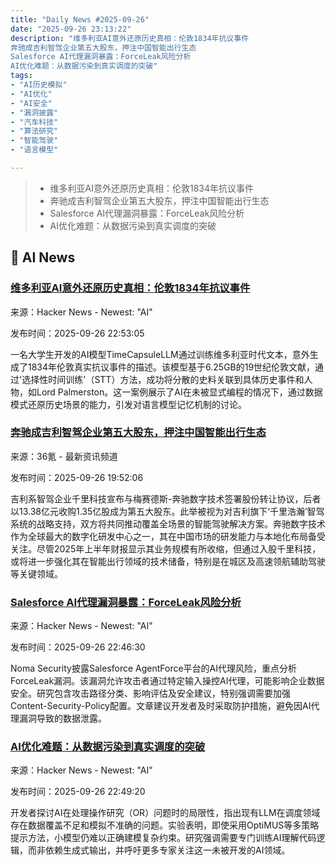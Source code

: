 ```yaml
---
title: "Daily News #2025-09-26"
date: "2025-09-26 23:13:22"
description: "维多利亚AI意外还原历史真相：伦敦1834年抗议事件
奔驰成吉利智驾企业第五大股东，押注中国智能出行生态
Salesforce AI代理漏洞暴露：ForceLeak风险分析
AI优化难题：从数据污染到真实调度的突破"
tags: 
- "AI历史模拟"
- "AI优化"
- "AI安全"
- "漏洞披露"
- "汽车科技"
- "算法研究"
- "智能驾驶"
- "语言模型"

---
```


> - 维多利亚AI意外还原历史真相：伦敦1834年抗议事件
> - 奔驰成吉利智驾企业第五大股东，押注中国智能出行生态
> - Salesforce AI代理漏洞暴露：ForceLeak风险分析
> - AI优化难题：从数据污染到真实调度的突破

## 🤖 AI News

### [维多利亚AI意外还原历史真相：伦敦1834年抗议事件](https://arstechnica.com/information-technology/2025/08/ai-built-from-1800s-texts-surprises-creator-by-mentioning-real-1834-london-protests/)

来源：Hacker News - Newest: "AI"

发布时间：2025-09-26 22:53:05

一名大学生开发的AI模型TimeCapsuleLLM通过训练维多利亚时代文本，意外生成了1834年伦敦真实抗议事件的描述。该模型基于6.25GB的19世纪伦敦文献，通过'选择性时间训练'（STT）方法，成功将分散的史料关联到具体历史事件和人物，如Lord Palmerston。这一案例展示了AI在未被显式编程的情况下，通过数据模式还原历史场景的能力，引发对语言模型记忆机制的讨论。

### [奔驰成吉利智驾企业第五大股东，押注中国智能出行生态](https://www.36kr.com/p/3483381449563265)

来源：36氪 - 最新资讯频道

发布时间：2025-09-26 19:52:06

吉利系智驾企业千里科技宣布与梅赛德斯-奔驰数字技术签署股份转让协议，后者以13.38亿元收购1.35亿股成为第五大股东。此举被视为对吉利旗下‘千里浩瀚’智驾系统的战略支持，双方将共同推动覆盖全场景的智能驾驶解决方案。奔驰数字技术作为全球最大的数字化研发中心之一，其在中国市场的研发能力与本地化布局备受关注。尽管2025年上半年财报显示其业务规模有所收缩，但通过入股千里科技，或将进一步强化其在智能出行领域的技术储备，特别是在城区及高速领航辅助驾驶等关键领域。

### [Salesforce AI代理漏洞暴露：ForceLeak风险分析](https://noma.security/blog/forcedleak-agent-risks-exposed-in-salesforce-agentforce/)

来源：Hacker News - Newest: "AI"

发布时间：2025-09-26 22:46:30

Noma Security披露Salesforce AgentForce平台的AI代理风险，重点分析ForceLeak漏洞。该漏洞允许攻击者通过特定输入操控AI代理，可能影响企业数据安全。研究包含攻击路径分类、影响评估及安全建议，特别强调需要加强Content-Security-Policy配置。文章建议开发者及时采取防护措施，避免因AI代理漏洞导致的数据泄露。

### [AI优化难题：从数据污染到真实调度的突破](https://news.ycombinator.com/item?id=45387159)

来源：Hacker News - Newest: "AI"

发布时间：2025-09-26 22:49:20

开发者探讨AI在处理操作研究（OR）问题时的局限性，指出现有LLM在调度领域存在数据覆盖不足和模拟不准确的问题。实验表明，即使采用OptiMUS等多策略提示方法，小模型仍难以正确建模复杂约束。研究强调需要专门训练AI理解代码逻辑，而非依赖生成式输出，并呼吁更多专家关注这一未被开发的AI领域。
